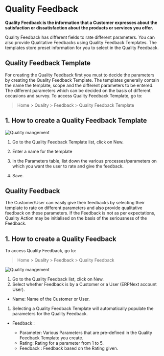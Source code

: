 <!-- add-breadcrumbs -->
# Quality Feedback

**Quality Feedback is the information that a Customer expresses about the satisfaction or dissatisfaction about the products or services you offer.**

Quality Feedback has different fields to rate different parameters. You can also provide Qualitative Feedbacks using Quality Feedback Templates. The templates store preset information for you to select in the Quality Feedback.

## Quality Feedback Template

 For creating the Quality Feedback first you must to decide the parameters by creating the Quality Feedback Template. The templates generally contain the name the template, scope and the different parameters to be entered. The different parameters which can be decided on the basis of different occasions and survey.
To access Quality Feedback Template, go to:
> Home > Quality > Feedback > Quality Feedback Template
## 1. How to create a Quality Feedback Template

 <img class="screenshot" alt="Quality mangement" src="{{docs_base_url}}/assets/img/quality-management/template.gif">

1. Go to the Quality Feedback Template list, click on New.

1. Enter a name for the template

1. In the Parameters table, list down the various processes/parameters on which you want the user to rate and give the feedback.
1. Save.

## Quality Feedback

 The Customer/User can easily give their feedbacks by selecting their template to rate on different parameters and also provide qualitative feedback on these parameters.
 If the Feedback is not as per expectations, Quality Action may be initialised on the basis of the seriousness of the Feedback.

## 1. How to create a Quality Feedback
To access Quality Feedback, go to:
> Home > Quality > Feedback > Quality Feedback
 <img class="screenshot" alt="Quality mangement" src="{{docs_base_url}}/assets/img/quality-management/feedback.gif">

1. Go to the Quality Feedback list, click on New.
1. Select whether Feedback is by a Customer or a User (ERPNext account User).

 * Name: Name of the Customer or User.

1. Selecting a Quality Feedback Template will automatically populate the parameters for the Quality Feedback.

 * Feedback :

    - Parameter: Various Parameters that are pre-defined in the Quality Feedback Template you create.
    - Rating: Rating for a parameter from 1 to 5.
    - Feedback : Feedback based on the Rating given.
